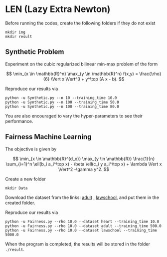 # LEN (Lazy Extra Newton)

Before running the codes, create the following folders if they do not exist
```
mkdir img
mkdir result
```

## Synthetic Problem

Experiment on the cubic regularized bilinear min-max problem of the form

$$
\min_{x \in \mathbb{R}^n} \max_{y \in \mathbb{R}^n} f(x,y) = \frac{\rho}{6} \Vert x \Vert^3  + y^\top (A x - b).
$$

Reproduce our results via
```
python -u Synthetic.py --n 10 --training_time 10.0
python -u Synthetic.py --n 100 --training_time 50.0
python -u Synthetic.py --n 100 --training_time 80.0
```
You are also encouraged to vary the hyper-parameters to see their performance.

## Fairness Machine Learning 

The objective is given by

$$
    \min_{x \in \mathbb{R}^{d_x}} \max_{y \in \mathbb{R}} \frac{1}{n} \sum_{i=1}^n \ell(b_i a_i^\top x) - \beta \ell(c_i y a_i^\top x) + \lambda \Vert x \Vert^2 -\gamma y^2.
$$

Create a new folder
```
mkdir Data
```
Download the dataset from the links: [adult](https://github.com/7CCLiu/Partial-Quasi-Newton/blob/main/a9a.mat) , [lawschool](https://github.com/7CCLiu/Partial-Quasi-Newton/blob/main/LSTUDENT_DATA1.mat), and put them in the created folder.

Reproduce our results via
```
python -u Fairness.py --rho 10.0 --dataset heart --training_time 10.0
python -u Fairness.py --rho 10.0 --dataset adult --training_time 500.0
python -u Fairness.py --rho 10.0 --dataset lawschool --training_time 5000.0
```

When the program is completed, the results will be stored in the folder `./result`.
